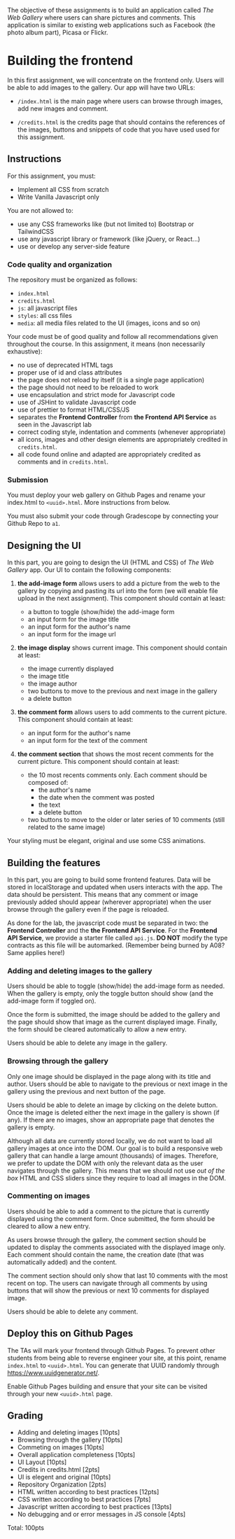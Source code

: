 The objective of these assignments is to build an application called _The Web Gallery_ where users can share pictures and comments. This application is similar to existing web applications such as Facebook (the photo album part), Picasa or Flickr.

# Building the frontend

In this first assignment, we will concentrate on the frontend only. Users will be able to add images to the gallery. Our app will have two URLs:

- `/index.html` is the main page where users can browse through images, add new images and comment.

- `/credits.html` is the credits page that should contains the references of the images, buttons and snippets of code that you have used used for this assignment.

## Instructions

For this assignment, you must:

- Implement all CSS from scratch
- Write Vanilla Javascript only

You are not allowed to:

- use any CSS frameworks like (but not limited to) Bootstrap or TailwindCSS
- use any javascript library or framework (like jQuery, or React...)
- use or develop any server-side feature

### Code quality and organization

The repository must be organized as follows:

- `index.html`
- `credits.html`
- `js`: all javascript files
- `styles`: all css files
- `media`: all media files related to the UI (images, icons and so on)

Your code must be of good quality and follow all recommendations given throughout the course. In this assignment, it means (non necessarily exhaustive):

- no use of deprecated HTML tags
- proper use of id and class attributes
- the page does not reload by itself (it is a single page application)
- the page should not need to be reloaded to work
- use encapsulation and strict mode for Javascript code
- use of JSHint to validate Javascript code
- use of prettier to format HTML/CSS/JS
- separates the **Frontend Controller** from **the Frontend API Service** as seen in the Javascript lab
- correct coding style, indentation and comments (whenever appropriate)
- all icons, images and other design elements are appropriately credited in `credits.html`.
- all code found online and adapted are appropriately credited as comments and in `credits.html`.

### Submission
You must deploy your web gallery on Github Pages and rename your index.html to `<uuid>.html`. More instructions from below.

You must also submit your code through Gradescope by connecting your Github Repo to `a1`.

## Designing the UI

In this part, you are going to design the UI (HTML and CSS) of _The Web Gallery_ app. Our UI to contain the following components:

1. **the add-image form** allows users to add a picture from the web to the gallery by copying and pasting its url into the form (we will enable file upload in the next assignment). This component should contain at least:
   - a button to toggle (show/hide) the add-image form
   - an input form for the image title
   - an input form for the author's name
   - an input form for the image url
1. **the image display** shows current image. This component should contain at least:
   - the image currently displayed
   - the image title
   - the image author
   - two buttons to move to the previous and next image in the gallery
   - a delete button
1. **the comment form** allows users to add comments to the current picture. This component should contain at least:

   - an input form for the author's name
   - an input form for the text of the comment

1. **the comment section** that shows the most recent comments for the current picture. This component should contain at least:
   - the 10 most recents comments only. Each comment should be composed of:
     - the author's name
     - the date when the comment was posted
     - the text
     - a delete button
   - two buttons to move to the older or later series of 10 comments (still related to the same image)

Your styling must be elegant, original and use some CSS animations.

## Building the features

In this part, you are going to build some frontend features. Data will be stored in localStorage and updated when users interacts with the app. The data should be persistent. This means that any comment or image previously added should appear (wherever appropriate) when the user browse through the gallery even if the page is reloaded.

As done for the lab, the javascript code must be separated in two: the **Frontend Controller** and the **the Frontend API Service**. For the **Frontend API Service**, we provide a starter file called `api.js`. **DO NOT** modify the
type contracts as this file will be automarked. (Remember being burned by A08? Same applies here!)

### Adding and deleting images to the gallery

Users should be able to toggle (show/hide) the add-image form as needed. When the gallery is empty, only the toggle button should show (and the add-image form if toggled on).

Once the form is submitted, the image should be added to the gallery and the page should show that image as the current displayed image. Finally, the form should be cleared automatically to allow a new entry.

Users should be able to delete any image in the gallery.

### Browsing through the gallery

Only one image should be displayed in the page along with its title and author. Users should be able to navigate to the previous or next image in the gallery using the previous and next button of the page.

Users should be able to delete an image by clicking on the delete button. Once the image is deleted either the next image in the gallery is shown (if any). If there are no images, show an appropriate page that denotes the gallery is empty.

Although all data are currently stored locally, we do not want to load all gallery images at once into the DOM. Our goal is to build a responsive web gallery that can handle a large amount (thousands) of images. Therefore, we prefer to update the DOM with only the relevant data as the user navigates through the gallery. This means that we should not use _out of the box_ HTML and CSS sliders since they require to load all images in the DOM.

### Commenting on images

Users should be able to add a comment to the picture that is currently displayed using the comment form. Once submitted, the form should be cleared to allow a new entry.

As users browse through the gallery, the comment section should be updated to display the comments associated with the displayed image only. Each comment should contain the name, the creation date (that was automatically added) and the content.

The comment section should only show that last 10 comments with the most recent on top. The users can navigate through all comments by using buttons that will show the previous or next 10 comments for displayed image.

Users should be able to delete any comment.

## Deploy this on Github Pages
The TAs will mark your frontend through Github Pages. To prevent other students from being able to reverse
engineer your site, at this point, rename `index.html` to `<uuid>.html`. You can generate that UUID randomly through
https://www.uuidgenerator.net/.

Enable Github Pages building and ensure that your site can be visited through your new `<uuid>.html` page.

## Grading
- Adding and deleting images [10pts]
- Browsing through the gallery [10pts]
- Commeting on images [10pts]
- Overall application completeness [10pts]
- UI Layout [10pts]
- Credits in credits.html [2pts]
- UI is elegent and original [10pts]
- Repository Organization [2pts]
- HTML written according to best practices [12pts]
- CSS written according to best practices [7pts]
- Javascript written according to best practices [13pts]
- No debugging and or error messages in JS console [4pts]

Total: 100pts
